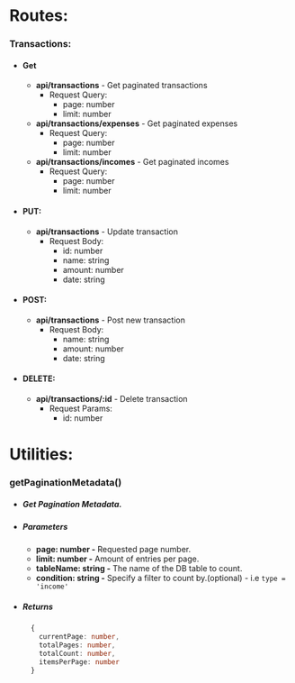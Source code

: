 # Routes:

### Transactions:

- #### Get

  - **api/transactions** - Get paginated transactions
    - Request Query:
      - page: number
      - limit: number
  - **api/transactions/expenses** - Get paginated expenses
    - Request Query:
      - page: number
      - limit: number
  - **api/transactions/incomes** - Get paginated incomes
    - Request Query:
      - page: number
      - limit: number

- #### PUT:

  - **api/transactions** - Update transaction
    - Request Body:
      - id: number
      - name: string
      - amount: number
      - date: string

- #### POST:

  - **api/transactions** - Post new transaction
    - Request Body:
      - name: string
      - amount: number
      - date: string

- #### DELETE:

  - **api/transactions/:id** - Delete transaction
    - Request Params:
      - id: number

# Utilities:

### getPaginationMetadata()

- ##### Get Pagination Metadata.
- ##### Parameters
  - **page: number -** Requested page number.
  - **limit: number -** Amount of entries per page.
  - **tableName: string -** The name of the DB table to count.
  - **condition: string -** Specify a filter to count by.(optional) - i.e `type = 'income'`
- ##### Returns
  ```ts
    {
      currentPage: number,
      totalPages: number,
      totalCount: number,
      itemsPerPage: number
    }
  ```
